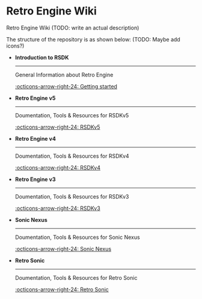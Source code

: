 # Retro Engine Wiki

Retro Engine Wiki (TODO: write an actual description)



The structure of the repository is as shown below: (TODO: Maybe add icons?)

<div class="grid cards" markdown>

-   __Introduction to RSDK__

    ---

    General Information about Retro Engine

    [:octicons-arrow-right-24: Getting started](./Intro/README.md)

-   __Retro Engine v5__

    ---

    Doumentation, Tools & Resources for RSDKv5

    [:octicons-arrow-right-24: RSDKv5](./RSDKv5/README.md)

-   __Retro Engine v4__

    ---

    Doumentation, Tools & Resources for RSDKv4

    [:octicons-arrow-right-24: RSDKv4](./RSDKv4/README.md)

-   __Retro Engine v3__

    ---

    Doumentation, Tools & Resources for RSDKv3

    [:octicons-arrow-right-24: RSDKv3](./RSDKv3/README.md)

-   __Sonic Nexus__

    ---

    Doumentation, Tools & Resources for Sonic Nexus

    [:octicons-arrow-right-24: Sonic Nexus](./Nexus/README.md)

-   __Retro Sonic__

    ---

    Doumentation, Tools & Resources for Retro Sonic

    [:octicons-arrow-right-24: Retro Sonic](./RSonic/README.md)

</div>

